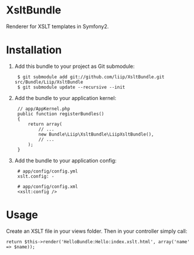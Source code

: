 XsltBundle
==========

Renderer for XSLT templates in Symfony2.

Installation
============

1. Add this bundle to your project as Git submodule:

        $ git submodule add git://github.com/liip/XsltBundle.git src/Bundle/Liip/XsltBundle
        $ git submodule update --recursive --init

2. Add the bundle to your application kernel:

        // app/AppKernel.php
        public function registerBundles()
        {
            return array(
                // ...
                new Bundle\Liip\XsltBundle\LiipXsltBundle(),
                // ...
            );
        }

3. Add the bundle to your application config:

        # app/config/config.yml
        xslt.config: -

        # app/config/config.xml
        <xslt:config />

Usage
=====

Create an XSLT file in your views folder. Then in your controller simply call:

    return $this->render('HelloBundle:Hello:index.xslt.html', array('name' => $name));
